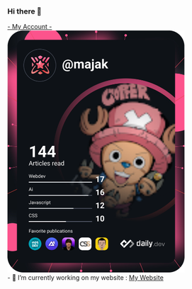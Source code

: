 ### Hi there 👋
<div id="DevCard">
  <a href="https://app.daily.dev/majak">- My Account -</a>
  </br>
  <a href="https://app.daily.dev/majak"><img src="https://github.com/Majak0/Majak0/blob/main/devcard.svg" width="400" alt="Maxime Jacquot's Dev Card"/></a>
</div>

<div id="infos">
  <div>
    - 🔭 I’m currently working on my website :
    <a href="https://majaktwitch.000webhostapp.com/"> My Website </a>
  </div>
</div>
<!--
**Majak0/Majak0** is a ✨ _special_ ✨ repository because its `README.md` (this file) appears on your GitHub profile.

Here are some ideas to get you started:

- 🔭 I’m currently working on ...
- 🌱 I’m currently learning ...
- 👯 I’m looking to collaborate on ...
- 🤔 I’m looking for help with ...
- 💬 Ask me about ...
- 📫 How to reach me: ...
- 😄 Pronouns: ...
- ⚡ Fun fact: ...
-->
